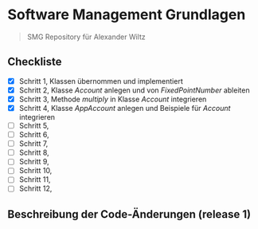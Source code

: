 # Software Management Grundlagen
> SMG Repository für Alexander Wiltz

## Checkliste
- [X] Schritt 1, Klassen übernommen und implementiert
- [X] Schritt 2, Klasse *Account* anlegen und von *FixedPointNumber* ableiten
- [X] Schritt 3, Methode *multiply* in Klasse *Account* integrieren
- [X] Schritt 4, Klasse *AppAccount* anlegen und Beispiele für *Account* integrieren
- [ ] Schritt 5,
- [ ] Schritt 6, 
- [ ] Schritt 7,
- [ ] Schritt 8,
- [ ] Schritt 9,
- [ ] Schritt 10,
- [ ] Schritt 11,
- [ ] Schritt 12, 

## Beschreibung der Code-Änderungen (release 1)
